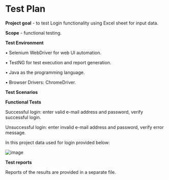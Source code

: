 # **Test Plan**

**Project goal** - to test Login functionality using Excel sheet for input data.

**Scope** - functional testing.

**Test Environment**

• Selenium WebDriver for web UI automation.

• TestNG for test execution and report generation.

• Java as the programming language.

• Browser Drivers: ChromeDriver.

**Test Scenarios**

**Functional Tests**

Successful login: enter valid e-mail address and password, verify successful login.

Unsuccessful login: enter invalid e-mail address and password, verify error message.

In this project data used for login provided below:

![image](https://github.com/user-attachments/assets/de4b7fe6-d7cc-4a92-8794-20925d2d78ee)



**Test reports**

Reports of the results are provided in a separate file.
